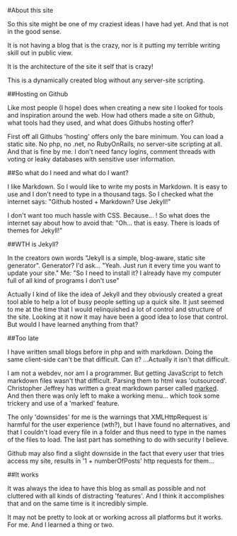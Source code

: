 #About this site

So this site might be one of my craziest ideas I have had yet. And that is not in the good sense.

It is not having a blog that is the crazy, nor is it putting my terrible writing skill out in public view.

It is the architecture of the site it self that is crazy!

This is a dynamically created blog without any server-site scripting.

##Hosting on Github

Like most people (I hope) does when creating a new site I looked for tools and inspiration around the web. How had others made a site on Github, what tools had they used, and what does Githubs hosting offer?

First off all Githubs 'hosting' offers only the bare minimum. You can load a static site. No php, no .net, no RubyOnRails, no server-site scripting at all. And that is fine by me. I don't need fancy logins, comment threads with voting or leaky databases with sensitive user information.

##So what do I need and what do I want?

I like Markdown. So I would like to write my posts in Markdown. It is easy to use and I don't need to type in a thousand tags. So I checked what the internet says: "Github hosted + Markdown? Use Jekyll!"

I don't want too much hassle with CSS. Because... ! So what does the internet say about how to avoid that: "Oh... that is easy. There is loads of themes for Jekyll!"

##WTH is Jekyll?

In the creators own words "Jekyll is a simple, blog-aware, static site generator". Generator? I'd ask... "Yeah. Just run it every time you want to update your site." Me: "So I need to install it? I already have my computer full of all kind of programs I don't use"

Actually I kind of like the idea of Jekyll and they obviously created a great tool able to help a lot of busy people setting up a quick site. It just seemed to me at the time that I would relinquished a lot of control and structure of the site. Looking at it now it may have been a good idea to lose that control. But would I have learned anything from that?

##Too late

I have written small blogs before in php and with markdown. Doing the same client-side can't be that difficult. Can it? ...Actually it isn't that difficult.

I am not a webdev, nor am I a programmer. But getting JavaScript to fetch markdown files wasn't that difficult. Parsing them to html was 'outsourced'. Christopher Jeffrey has written a great markdown parser called [marked](https://github.com/chjj/marked). And then there was only left to make a working menu... which took some trickery and use of a 'marked' feature.

The only 'downsides' for me is the warnings that XMLHttpRequest is harmful for the user experience (wth?), but I have found no alternatives, and that I couldn't load every file in a folder and thus need to type in the names of the files to load. The last part has something to do with security I believe.

Github may also find a slight downside in the fact that every user that tries access my site, results in '1 + numberOfPosts' http requests for them...

##It works

It was always the idea to have this blog as small as possible and not cluttered with all kinds of distracting 'features'. And I think it accomplishes that and on the same time is it incredibly simple.

It may not be pretty to look at or working across all platforms but it works. For me. And I learned a thing or two.